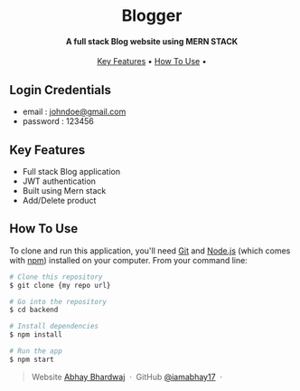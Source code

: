 <h1 align="center">
  Blogger
  <br>
</h1>

<h4 align="center">A full stack Blog website using MERN STACK</h4>


<p align="center">
  <a href="#key-features">Key Features</a> •
  <a href="#how-to-use">How To Use</a> •
</p>

## Login Credentials
* email : johndoe@gmail.com
* password : 123456

## Key Features
* Full stack Blog application
* JWT authentication
* Built using Mern stack
* Add/Delete product

## How To Use

To clone and run this application, you'll need [Git](https://git-scm.com) and [Node.js](https://nodejs.org/en/download/) (which comes with [npm](http://npmjs.com)) installed on your computer. From your command line:

```bash
# Clone this repository
$ git clone {my repo url}

# Go into the repository
$ cd backend

# Install dependencies
$ npm install

# Run the app
$ npm start
```



> Website [Abhay Bhardwaj](https://www.iamabhay17.netlify.app) &nbsp;&middot;&nbsp;
> GitHub [@iamabhay17](https://github.com/iamabhay17) &nbsp;&middot;&nbsp;

